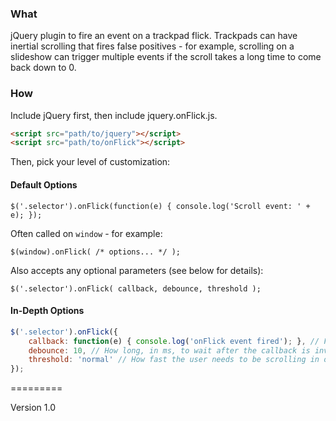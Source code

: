 ### What
jQuery plugin to fire an event on a trackpad flick. Trackpads can have inertial scrolling that fires false positives - for example, scrolling on a slideshow can trigger multiple events if the scroll takes a long time to come back down to 0.

### How
Include jQuery first, then include jquery.onFlick.js.

```html
<script src="path/to/jquery"></script>
<script src="path/to/onFlick"></script>
```

Then, pick your level of customization:

#### Default Options

`$('.selector').onFlick(function(e) { console.log('Scroll event: ' + e); });`

Often called on `window` - for example:

`$(window).onFlick( /* options... */ );`

Also accepts any optional parameters (see below for details):

`$('.selector').onFlick( callback, debounce, threshold );`

#### In-Depth Options

```javascript
$('.selector').onFlick({
    callback: function(e) { console.log('onFlick event fired'); }, // Function to call when flick event is triggered. Accepts one variable containing the wheel event data.
    debounce: 10, // How long, in ms, to wait after the callback is invoked before it can be invoked again
    threshold: 'normal' // How fast the user needs to be scrolling in order to trigger the callback. Accepts 'high', 'normal' (default), and 'low' (all referring to the scroll speed necessary to trigger the event), as well as a number (referring to the average scroll delta that needs to be passed to trigger the event).
});
```

=========

Version 1.0
